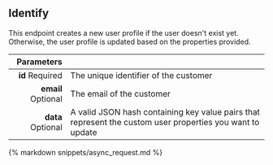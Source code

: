 ## Identify

This endpoint creates a new user profile if the user doesn't exist yet. Otherwise, the user profile is updated based on the properties provided.

| Parameters |      |
| ---------: | :--- |
| **id** <span>Required</span> | The unique identifier of the customer |
| **email** <span>Optional</span> | The email of the customer |
| **data** <span>Optional</span> | A valid JSON hash containing key value pairs that represent the custom user properties you want to update |

{% markdown snippets/async_request.md %}